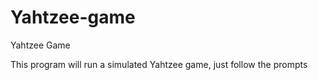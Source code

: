 # Yahtzee-game
Yahtzee Game

This program will run a simulated Yahtzee game, just follow the prompts

